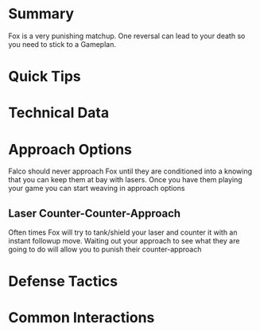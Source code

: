 # Summary
Fox is a very punishing matchup.  One reversal can lead to your death so you need to stick to a Gameplan.
# Quick Tips
# Technical Data
# Approach Options
Falco should never approach Fox until they are conditioned into a knowing that you can keep them at bay with lasers. Once you have them playing your game you can start weaving in approach options

## Laser Counter-Counter-Approach
Often times Fox will try to tank/shield your laser and counter it with an instant followup move.  Waiting out your approach to see what they are going to do will allow you to punish their counter-approach
# Defense Tactics
# Common Interactions